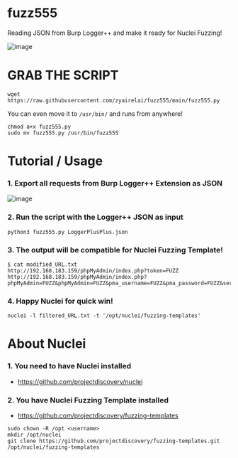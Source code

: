 # fuzz555
Reading JSON from Burp Logger++ and make it ready for Nuclei Fuzzing!

![image](https://github.com/zyairelai/fuzz555/assets/49854907/67a883dc-406e-4d2e-826f-f643ee9b6f1f)


# GRAB THE SCRIPT
```
wget https://raw.githubusercontent.com/zyairelai/fuzz555/main/fuzz555.py
```
You can even move it to `/usr/bin/` and runs from anywhere!
```
chmod a+x fuzz555.py
sudo mv fuzz555.py /usr/bin/fuzz555
```

# Tutorial / Usage
### 1. Export all requests from Burp Logger++ Extension as JSON
![image](https://github.com/zyairelai/fuzz555/assets/49854907/124f0568-67cc-478c-9273-49432f0d91e9)

### 2. Run the script with the Logger++ JSON as input
```
python3 fuzz555.py LoggerPlusPlus.json
```

### 3. The output will be compatible for Nuclei Fuzzing Template!
```
$ cat modified_URL.txt
http://192.168.183.159/phpMyAdmin/index.php?token=FUZZ
http://192.168.183.159/phpMyAdmin/index.php?phpMyAdmin=FUZZ&phpMyAdmin=FUZZ&pma_username=FUZZ&pma_password=FUZZ&server=FUZZ&phpMyAdmin=FUZZ&lang=FUZZ&convcharset=FUZZ&token=FUZZ
```

### 4. Happy Nuclei for quick win!
```
nuclei -l filtered_URL.txt -t '/opt/nuclei/fuzzing-templates'
```

# About Nuclei 
### 1. You need to have Nuclei installed
- https://github.com/projectdiscovery/nuclei
### 2. You have Nuclei Fuzzing Template installed
- https://github.com/projectdiscovery/fuzzing-templates
```
sudo chown -R /opt <username>
mkdir /opt/nuclei
git clone https://github.com/projectdiscovery/fuzzing-templates.git /opt/nuclei/fuzzing-templates
```
